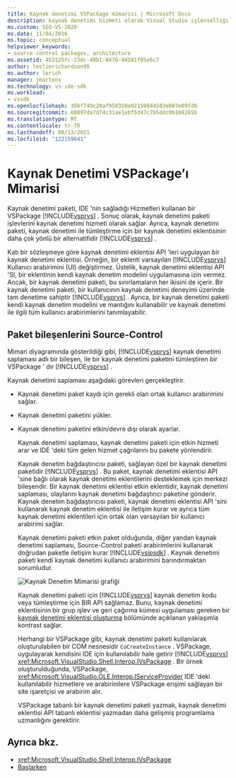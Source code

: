 ```yaml
---
title: Kaynak denetimi VSPackage mimarisi | Microsoft Docs
description: kaynak denetimi hizmeti olarak Visual Studio işlevselliği sağlayan bir vspackage olan kaynak denetimi paketinin mimarisi hakkında bilgi edinin.
ms.custom: SEO-VS-2020
ms.date: 11/04/2016
ms.topic: conceptual
helpviewer_keywords:
- source control packages, architecture
ms.assetid: 453125fc-23dc-49b1-8476-94581f05e6c7
author: leslierichardson95
ms.author: lerich
manager: jmartens
ms.technology: vs-ide-sdk
ms.workload:
- vssdk
ms.openlocfilehash: 35bf749c20af958350a92159844583e007e09fd6
ms.sourcegitcommit: 68897da7d74c31ae1ebf5d47c7b5ddc9b108265b
ms.translationtype: MT
ms.contentlocale: tr-TR
ms.lasthandoff: 08/13/2021
ms.locfileid: "122159041"
---
```

# <a name="source-control-vspackage-architecture"></a>Kaynak Denetimi VSPackage’ı Mimarisi
Kaynak denetimi paketi, IDE 'nin sağladığı Hizmetleri kullanan bir VSPackage [!INCLUDE[vsprvs](../../code-quality/includes/vsprvs_md.md)] . Sonuç olarak, kaynak denetimi paketi işlevlerini kaynak denetimi hizmeti olarak sağlar. Ayrıca, kaynak denetimi paketi, kaynak denetimi ile tümleştirme için bir kaynak denetimi eklentisinin daha çok yönlü bir alternatifidir [!INCLUDE[vsprvs](../../code-quality/includes/vsprvs_md.md)] .

 Katı bir sözleşmeye göre kaynak denetimi eklentisi API 'leri uygulayan bir kaynak denetimi eklentisi. Örneğin, bir eklenti varsayılan [!INCLUDE[vsprvs](../../code-quality/includes/vsprvs_md.md)] Kullanıcı arabirimini (UI) değiştirmez. Üstelik, kaynak denetimi eklentisi API 'SI, bir eklentinin kendi kaynak denetim modelini uygulamasına izin vermez. Ancak, bir kaynak denetimi paketi, bu sınırlamaların her ikisini de içerir. Bir kaynak denetimi paketi, bir kullanıcının kaynak denetimi deneyimi üzerinde tam denetime sahiptir [!INCLUDE[vsprvs](../../code-quality/includes/vsprvs_md.md)] . Ayrıca, bir kaynak denetimi paketi kendi kaynak denetim modelini ve mantığını kullanabilir ve kaynak denetimi ile ilgili tüm kullanıcı arabirimlerini tanımlayabilir.

## <a name="source-control-package-components"></a>Paket bileşenlerini Source-Control
 Mimari diyagramında gösterildiği gibi, [!INCLUDE[vsprvs](../../code-quality/includes/vsprvs_md.md)] kaynak denetimi saplaması adlı bir bileşen, ile bir kaynak denetimi paketini tümleştiren bir VSPackage ' dır [!INCLUDE[vsprvs](../../code-quality/includes/vsprvs_md.md)] .

 Kaynak denetimi saplaması aşağıdaki görevleri gerçekleştirir.

- Kaynak denetimi paket kaydı için gerekli olan ortak kullanıcı arabirimini sağlar.

- Kaynak denetimi paketini yükler.

- Kaynak denetimi paketini etkin/devre dışı olarak ayarlar.

  Kaynak denetimi saplaması, kaynak denetimi paketi için etkin hizmeti arar ve IDE 'deki tüm gelen hizmet çağrılarını bu pakete yönlendirir.

  Kaynak denetim bağdaştırıcısı paketi, sağlayan özel bir kaynak denetimi paketidir [!INCLUDE[vsprvs](../../code-quality/includes/vsprvs_md.md)] . Bu paket, kaynak denetimi eklentisi API 'sine bağlı olarak kaynak denetimi eklentilerini desteklemek için merkezi bileşendir. Bir kaynak denetimi eklentisi etkin eklentidir, kaynak denetimi saplaması, olaylarını kaynak denetimi bağdaştırıcı paketine gönderir. Kaynak denetim bağdaştırıcısı paketi, kaynak denetimi eklentisi API 'sini kullanarak kaynak denetim eklentisi ile iletişim kurar ve ayrıca tüm kaynak denetimi eklentileri için ortak olan varsayılan bir kullanıcı arabirimi sağlar.

  Kaynak denetimi paketi etkin paket olduğunda, diğer yandan kaynak denetimi saplaması, Source-Control paketi arabirimlerini kullanarak doğrudan paketle iletişim kurar [!INCLUDE[vsipsdk](../../extensibility/includes/vsipsdk_md.md)] . Kaynak denetimi paketi kendi kaynak denetimi kullanıcı arabirimini barındırmaktan sorumludur.

  ![Kaynak Denetim Mimarisi grafiği](../../extensibility/internals/media/vsipsccarch.gif "VSIPSCCArch")

  Kaynak denetimi paketi için [!INCLUDE[vsprvs](../../code-quality/includes/vsprvs_md.md)] kaynak denetim kodu veya tümleştirme için BIR API sağlamaz. Bunu, kaynak denetimi eklentisinin bir grup işlev ve geri çağırma kümesi uygulaması gereken bir [kaynak denetimi eklentisi oluşturma](../../extensibility/internals/creating-a-source-control-plug-in.md) bölümünde açıklanan yaklaşımla kontrast sağlar.

  Herhangi bir VSPackage gibi, kaynak denetimi paketi kullanılarak oluşturulabilen bir COM nesnesidir `CoCreateInstance` . VSPackage, uygulayarak kendisini IDE için kullanılabilir hale getirir [!INCLUDE[vsprvs](../../code-quality/includes/vsprvs_md.md)] <xref:Microsoft.VisualStudio.Shell.Interop.IVsPackage> . Bir örnek oluşturulduğunda, VSPackage, <xref:Microsoft.VisualStudio.OLE.Interop.IServiceProvider> IDE 'deki kullanılabilir hizmetlere ve arabirimlere VSPackage erişimi sağlayan bir site işaretçisi ve arabirim alır.

  VSPackage tabanlı bir kaynak denetimi paketi yazmak, kaynak denetimi eklentisi API tabanlı eklentisi yazmadan daha gelişmiş programlama uzmanlığını gerektirir.

## <a name="see-also"></a>Ayrıca bkz.
- <xref:Microsoft.VisualStudio.Shell.Interop.IVsPackage>
- [Başlarken](../../extensibility/internals/getting-started-with-source-control-vspackages.md)
